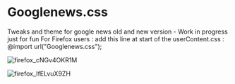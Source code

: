 # Googlenews.css
Tweaks and theme for google news old and new version - Work in progress just for fun
For Firefox users :
add this line at start of the userContent.css :
@import url("Googlenews.css");

![firefox_cNGv4OKR1M](https://github.com/GrosBourrin/Googlenews.css/assets/40931468/5c32a06e-216e-4d20-96ab-66112ad81037)

![firefox_IfELvuX9ZH](https://user-images.githubusercontent.com/40931468/183290308-f99e2677-8d3a-4733-8578-118479f7f2fb.png)
